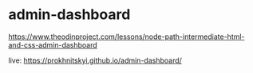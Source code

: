 # admin-dashboard
https://www.theodinproject.com/lessons/node-path-intermediate-html-and-css-admin-dashboard

live: https://prokhnitskyi.github.io/admin-dashboard/